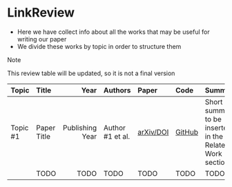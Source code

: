 # LinkReview

- Here we have collect info about all the works that may be useful for writing our paper
- We divide these works by topic in order to structure them

> [!NOTE]
> This review table will be updated, so it is not a final version

| Topic | Title | Year | Authors | Paper | Code | Summary |
| :--- | :--- | ---: | :--- | :--- | :--- | :--- |
| Topic #1 | Paper Title | Publishing Year | Author #1 et al. | [arXiv/DOI]() | [GitHub]() | Short summary to be inserted in the Related Work section |
|  | TODO | TODO | TODO | TODO | TODO | TODO |
